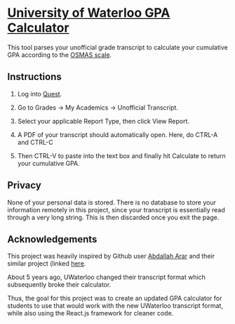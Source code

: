 # [University of Waterloo GPA Calculator](https://caseofcamel.github.io/uwaterloo-gpa-calculator/)

This tool parses your unofficial grade transcript to calculate your cumulative GPA according to the [OSMAS scale](https://www.ouac.on.ca/guide/omsas-conversion-table/).

## Instructions
1. Log into [Quest](https://uwaterloo.ca/quest/").

2. Go to Grades -> My Academics -> Unofficial Transcript.

3. Select your applicable Report Type, then click View Report.

4. A PDF of your transcript should automatically open. Here, do CTRL-A and CTRL-C

5. Then CTRL-V to paste into the text box and finally hit Calculate to return your cumulative GPA.

## Privacy
None of your personal data is stored. There is no database to store your information remotely in this project, since your transcript is essentially read through a very long string. This is then discarded once you exit the page.

## Acknowledgements
This project was heavily inspired by Github user [Abdallah Arar](https://github.com/abdallaharar) and their similar project (linked [here](https://github.com/abdallaharar/autogpa-uwaterloo#readme).

About 5 years ago, UWaterloo changed their transcript format which subsequently broke their calculator.

Thus, the goal for this project was to create an updated GPA calculator for students to use that would work with the new UWaterloo transcript format, while also using the React.js framework for cleaner code.
